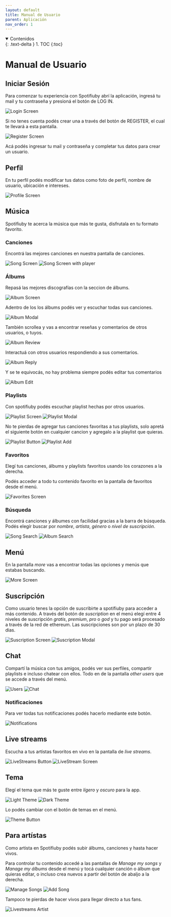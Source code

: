 ```yaml
---
layout: default
title: Manual de Usuario
parent: Aplicación
nav_order: 1
---
```


<details open markdown="block">
  <summary>
	Contenidos
  </summary>
  {: .text-delta }
1. TOC
{:toc}
</details>

# Manual de Usuario

## Iniciar Sesión

Para comenzar tu experiencia con Spotifiuby abrí la aplicación, ingresá tu mail y tu contraseña y presioná el botón de LOG IN.

![Login Screen](/img/app/loginScreen-modified.png)

Si no tenes cuenta podés crear una a través del botón de REGISTER, el cual te llevará a esta pantalla.

![Register Screen](/img/app/joinScreen-modified.png)

Acá podés ingresar tu mail y contraseña y completar tus datos para crear un usuario.

## Perfil

En tu perfil podés modificar tus datos como foto de perfil, nombre de usuario, ubicación e intereses.

![Profile Screen](/img/app/profileScreen-modified.png)

## Música

Spotifiuby te acerca la música que más te gusta, disfrutala en tu formato favorito.

### Canciones

Encontrá las mejores canciones en nuestra pantalla de canciones.

![Song Screen](/img/app/songScreen-modified.png) ![Song Screen with player](/img/app/songScreenwithplayer-modified.png)

### Álbums

Repasá las mejores discografías con la seccion de álbums.

![Album Screen](/img/app/álbumScreen-modified.png)

Adentro de los los álbums podés ver y escuchar todas sus canciones.

![Album Modal](/img/app/álbumModal-modified.png)

También scrollea y vas a encontrar reseñas y comentarios de otros usuarios, o tuyos.

![Album Review](/img/app/álbumReviews-modified.png)

Interactuá con otros usuarios respondiendo a sus comentarios.

![Album Reply](/img/app/replyComment-modified.png)

Y se te equivocás, no hay problema siempre podés editar tus comentarios

![Album Edit](/img/app/editComment-modified.png)

### Playlists

Con spotifiuby podés escuchar playlist hechas por otros usuarios.

![Playlist Screen](/img/app/playlistScreen-modified.png) ![Playlist Modal](/img/app/playlistPlay-modified.png)

No te pierdas de agregar tus canciones favoritas a tus playlists, solo apretá el siguiente botón en cualquier cancion y agregalo a la playlist que quieras.

![Playlist Button](/img/app/playlistAddButton-modified.png) ![Playlist Add](/img/app/playlistAdd-modified.png)

### Favoritos

Elegí tus canciones, álbums y playlists favoritos usando los corazones a la derecha.

Podés acceder a todo tu contenido favorito en la pantalla de favoritos desde el menú.

![Favorites Screen](/img/app/favoritesScreen-modified.png)

### Búsqueda

Encontrá canciones y álbumes con facilidad gracias a la barra de búsqueda. Podés elegír buscar por _nombre_, _artista_, _género_ o _nivel de suscripción_.

![Song Search](/img/app/songScreenWithSearch-modified.png) ![Album Search](/img/app/álbumScreenGenre-modified.png)

## Menú

En la pantalla _more_ vas a encontrar todas las opciones y menús que estabas buscando.

![More Screen](/img/app/moreScreen-modified.png)

## Suscripción

Como usuario tenes la opción de suscribirte a spotifiuby para acceder a más contenido. A través del botón de _suscription_ en el menú elegí entre 4 niveles de suscripción _gratis_, _premium_, _pro_ o _god_ y tu pago será procesado a través de la red de ethereum. Las suscripciones son por un plazo de 30 dias.

![Suscription Screen](/img/app/subscriptionScreen-modified.png) ![Suscription Modal](/img/app/upgradeModal-modified.png)

## Chat

Compartí la música con tus amigos, podés ver sus perfiles, compartir playlists e incluso chatear con ellos. Todo en de la pantalla _other users_ que se accede a través del menú.

![Users](/img/app/users-modified.png) ![Chat](/img/app/chat-modified.png)

### Notificaciones

Para ver todas tus notificaciones podés hacerlo mediante este botón.

![Notifications](/img/app/notificationsButton-modified.png)

## Live streams

Escucha a tus artistas favoritos en vivo en la pantalla de _live streams_.

![LiveStreams Button](/img/app/liveStreamButton-modified.png) ![LiveStream Screen](/img/app/liveStreamOther-modified.png)

## Tema

Elegí el tema que más te guste entre _lígero_ y _oscuro_ para la app.

![Light Theme](/img/app/lightTheme-modified.png) ![Dark Theme](/img/app/darkTheme-modified.png)

Lo podés cambiar con el botón de temas en el menú.

![Theme Button](/img/app/lightTheme-blured-modified.png)

## Para artístas

Como artista en Spotifiuby podés subir álbums, canciones y hasta hacer vivos.

Para controlar tu contenido accedé a las pantallas de _Manage my songs_ y _Manage my álbums_ desde el menú y tocá cualquier canción o álbum que quieras editar, o incluso crea nuevos a partir del botón de abaljo a la derecha.

![Manage Songs](/img/app/manageSongsScreen-modified.png) ![Add Song](/img/app/addSong-modified.png)

Tampoco te pierdas de hacer vivos para llegar directo a tus fans.

![Livestreams Artist](/img/app/liveStreamSelf-modified.png)
